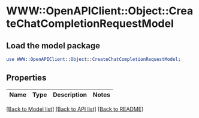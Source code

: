# WWW::OpenAPIClient::Object::CreateChatCompletionRequestModel

## Load the model package
```perl
use WWW::OpenAPIClient::Object::CreateChatCompletionRequestModel;
```

## Properties
Name | Type | Description | Notes
------------ | ------------- | ------------- | -------------

[[Back to Model list]](../README.md#documentation-for-models) [[Back to API list]](../README.md#documentation-for-api-endpoints) [[Back to README]](../README.md)


